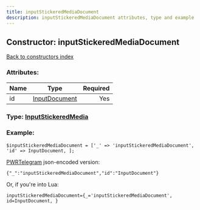 ```yaml
---
title: inputStickeredMediaDocument
description: inputStickeredMediaDocument attributes, type and example
---
```

## Constructor: inputStickeredMediaDocument  
[Back to constructors index](index.md)



### Attributes:

| Name     |    Type       | Required |
|----------|:-------------:|---------:|
|id|[InputDocument](../types/InputDocument.md) | Yes|



### Type: [InputStickeredMedia](../types/InputStickeredMedia.md)


### Example:

```
$inputStickeredMediaDocument = ['_' => 'inputStickeredMediaDocument', 'id' => InputDocument, ];
```  

[PWRTelegram](https://pwrtelegram.xyz) json-encoded version:

```
{"_":"inputStickeredMediaDocument","id":"InputDocument"}
```


Or, if you're into Lua:  


```
inputStickeredMediaDocument={_='inputStickeredMediaDocument', id=InputDocument, }

```



